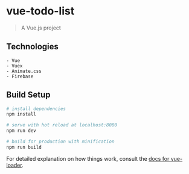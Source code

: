 # vue-todo-list

> A Vue.js project

## Technologies
```
- Vue
- Vuex
- Animate.css
- Firebase
```

## Build Setup

``` bash
# install dependencies
npm install

# serve with hot reload at localhost:8080
npm run dev

# build for production with minification
npm run build
```

For detailed explanation on how things work, consult the [docs for vue-loader](http://vuejs.github.io/vue-loader).
